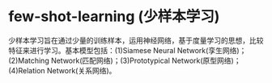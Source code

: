 # few-shot-learning (少样本学习)   
少样本学习旨在通过少量的训练样本，运用神经网络，基于度量学习的思想，比较特征来进行学习。基本模型包括：(1)Siamese Neural Network(孪生网络)；(2)Matching Network(匹配网络)；(3)Prototypical Network(原型网络)；(4)Relation Network(关系网络)。
   
## 
